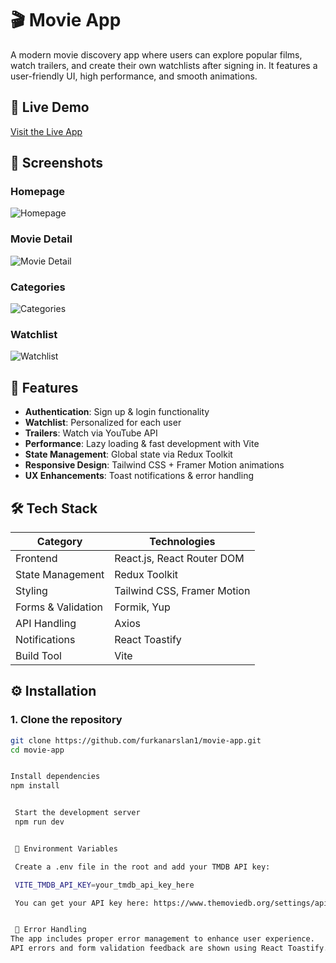 # 🎬 Movie App

A modern movie discovery app where users can explore popular films, watch trailers, and create their own watchlists after signing in. It features a user-friendly UI, high performance, and smooth animations.

## 🔗 Live Demo

[Visit the Live App](https://movie-app-furkan.netlify.app/)

## 📸 Screenshots

### Homepage

![Homepage](./assets/movieAp.png)

### Movie Detail

![Movie Detail](./assets/mmovieDetail.png)

### Categories

![Categories](./assets/categories.png)

### Watchlist

![Watchlist](./assets/watchList.png)

## 🚀 Features

- **Authentication**: Sign up & login functionality
- **Watchlist**: Personalized for each user
- **Trailers**: Watch via YouTube API
- **Performance**: Lazy loading & fast development with Vite
- **State Management**: Global state via Redux Toolkit
- **Responsive Design**: Tailwind CSS + Framer Motion animations
- **UX Enhancements**: Toast notifications & error handling

## 🛠️ Tech Stack

| Category           | Technologies                |
| ------------------ | --------------------------- |
| Frontend           | React.js, React Router DOM  |
| State Management   | Redux Toolkit               |
| Styling            | Tailwind CSS, Framer Motion |
| Forms & Validation | Formik, Yup                 |
| API Handling       | Axios                       |
| Notifications      | React Toastify              |
| Build Tool         | Vite                        |

## ⚙️ Installation

### 1. Clone the repository

```bash
git clone https://github.com/furkanarslan1/movie-app.git
cd movie-app


Install dependencies
npm install


 Start the development server
 npm run dev


 📁 Environment Variables

 Create a .env file in the root and add your TMDB API key:

 VITE_TMDB_API_KEY=your_tmdb_api_key_here

 You can get your API key here: https://www.themoviedb.org/settings/api


 🧼 Error Handling
The app includes proper error management to enhance user experience.
API errors and form validation feedback are shown using React Toastify.
```
